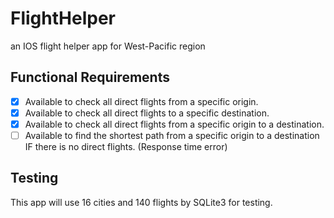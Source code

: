 # FlightHelper
an IOS flight helper app for West-Pacific region 


## Functional Requirements 
- [x] Available to check all direct flights from a specific origin.
- [x] Available to check all direct flights to a specific destination.
- [x] Available to check all direct flights from a specific origin to a destination.
- [ ] Available to find the shortest path from a specific origin to a destination IF there is no direct flights.
      (Response time error)

## Testing
This app will use 16 cities and 140 flights by SQLite3 for testing.
